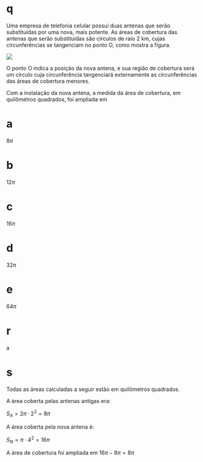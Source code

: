 # q
Uma empresa de telefonia celular possui duas antenas que serão substituídas por uma nova, mais potente. As áreas de cobertura das antenas que serão substituídas são círculos de raio 2 km, cujas circunferências se tangenciam no ponto O, como mostra a figura.

![](https://firebasestorage.googleapis.com/v0/b/firebase-enemio.appspot.com/o/questoes%2F76%2F9483756d-e274-7d65-e6ea-947c98238eeb.png?alt=media\&token=0cdb8ace-b8c3-4348-876c-02bd58d94636)

O ponto O indica a posição da nova antena, e sua região de cobertura será um círculo cuja circunferência tangenciará externamente as circunferências das áreas de cobertura menores.

Com a instalação da nova antena, a medida da área de cobertura, em quilômetros quadrados, foi ampliada em

# a
$8\pi$

# b
$12\pi$

# c
$16\pi$

# d
$32\pi$

# e
$64\pi$

# r
a

# s
Todas as áreas calculadas a seguir estão em quilômetros quadrados.

A área coberta pelas antenas antigas era:

$S_A = 2\pi \cdot 2^2 = 8\pi$

A área coberta pela nova antena é:

$S_N = \pi \cdot 4^2 = 16\pi$

A área de cobertura foi ampliada em $16\pi - 8\pi = 8\pi$
